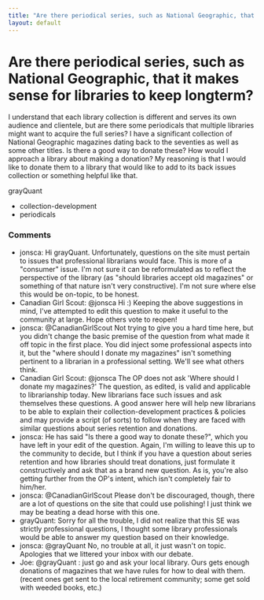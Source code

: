 ```yaml
---
title: "Are there periodical series, such as National Geographic, that it makes sense for libraries to keep longterm?"
layout: default
---
```

Are there periodical series, such as National Geographic, that it makes sense for libraries to keep longterm?
=====================
I understand that each library collection is different and serves its
own audience and clientele, but are there some periodicals that multiple
libraries might want to acquire the full series? I have a significant
collection of National Geographic magazines dating back to the seventies
as well as some other titles. Is there a good way to donate these? How
would I approach a library about making a donation? My reasoning is that
I would like to donate them to a library that would like to add to its
back issues collection or something helpful like that.

grayQuant

<ul class="tags"><li class="tag">collection-development</li><li class="tag">periodicals</li></ul>

### Comments ###
* jonsca: Hi grayQuant. Unfortunately, questions on the site must pertain to
issues that professional librarians would face. This is more of a
"consumer" issue. I'm not sure it can be reformulated as to reflect the
perspective of the library (as "should libraries accept old magazines"
or something of that nature isn't very constructive). I'm not sure where
else this would be on-topic, to be honest.
* Canadian Girl Scout: @jonsca Hi :) Keeping the above suggestions in mind, I've attempted to
edit this question to make it useful to the community at large. Hope
others vote to reopen!
* jonsca: @CanadianGirlScout Not trying to give you a hard time here, but you
didn't change the basic premise of the question from what made it off
topic in the first place. You did inject some professional aspects into
it, but the "where should I donate my magazines" isn't something
pertinent to a librarian in a professional setting. We'll see what
others think.
* Canadian Girl Scout: @jonsca The OP does not ask 'Where should I donate my magazines?' The
question, as edited, is valid and applicable to librarianship today. New
librarians face such issues and ask themselves these questions. A good
answer here will help new librarians to be able to explain their
collection-development practices & policies and may provide a script (of
sorts) to follow when they are faced with similar questions about series
retention and donations.
* jonsca: He has said "Is there a good way to donate these?", which you have left
in your edit of the question. Again, I'm willing to leave this up to the
community to decide, but I think if you have a question about series
retention and how libraries should treat donations, just formulate it
constructively and ask that as a brand new question. As is, you're also
getting further from the OP's intent, which isn't completely fair to
him/her.
* jonsca: @CanadianGirlScout Please don't be discouraged, though, there are a lot
of questions on the site that could use polishing! I just think we may
be beating a dead horse with this one.
* grayQuant: Sorry for all the trouble, I did not realize that this SE was strictly
professional questions, I thought some library professionals would be
able to answer my question based on their knowledge.
* jonsca: @grayQuant No, no trouble at all, it just wasn't on topic. Apologies
that we littered your inbox with our debate.
* Joe: @grayQuant : just go and ask your local library. Ours gets enough
donations of magazines that we have rules for how to deal with them.
(recent ones get sent to the local retirement community; some get sold
with weeded books, etc.)


